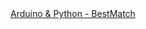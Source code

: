 <a href="https://newtongaliza.ga/arduino-python-bestmatch/" target="_blank">
 Arduino & Python - BestMatch
</a>
